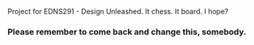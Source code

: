 Project for EDNS291 - Design Unleashed. It chess. It board. I hope? 

### Please remember to come back and change this, somebody.

